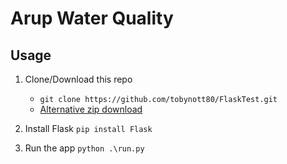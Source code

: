 # Arup Water Quality

## Usage

1. Clone/Download this repo

   - `git clone https://github.com/tobynott80/FlaskTest.git`
   - [Alternative zip download](https://github.com/tobynott80/FlaskTest/archive/refs/heads/main.zip)

2. Install Flask
   `pip install Flask`
3. Run the app
   `python .\run.py`
